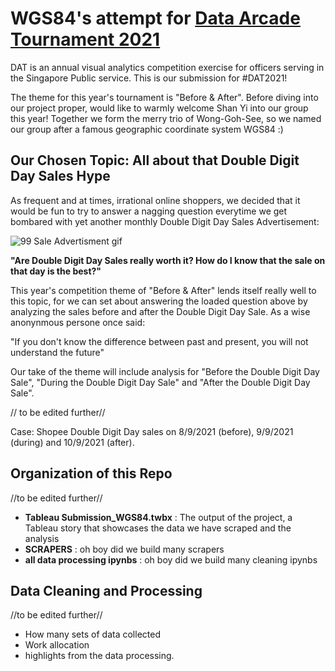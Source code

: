 # WGS84's attempt for [Data Arcade Tournament 2021](https://sites.google.com/dsaid.gov.sg/dat2021)

DAT is an annual visual analytics competition exercise for officers serving in the Singapore Public service. This is our submission for #DAT2021! 

The theme for this year's tournament is "Before & After". Before diving into our project proper, would like to warmly welcome Shan Yi into our group this year! Together we form the merry trio of Wong-Goh-See, so we named our group after a famous geographic coordinate system WGS84 :) 

## Our Chosen Topic: All about that Double Digit Day Sales Hype

As frequent and at times, irrational online shoppers, we decided that it would be fun to try to answer a nagging question everytime we get bombared with yet another monthly Double Digit Day Sales Advertisement: 

![99 Sale Advertisment gif](https://steadycompounding.com/wp-content/uploads/2021/08/https___bucketeer-e05bbc84-baa3-437e-9518-adb32be77984.s3.amazonaws.com_public_images_99060ebb-1c53-462e-9b01-eac42541dbce_640x360.gif)

**"Are Double Digit Day Sales really worth it? How do I know that the sale on that day is the best?"** 

This year's competition theme of "Before & After" lends itself really well to this topic, for we can set about answering the loaded question above by analyzing the sales before and after the Double Digit Day Sale. As a wise anonynmous persone once said: 

"If you don't know the difference between past and present, you will not understand the future"

Our take of the theme will include analysis for "Before the Double Digit Day Sale", "During the Double Digit Day Sale" and "After the Double Digit Day Sale". 

// to be edited further//

Case: Shopee Double Digit Day sales on 8/9/2021 (before), 9/9/2021 (during) and 10/9/2021 (after).

## Organization of this Repo

//to be edited further//
  
- **Tableau Submission_WGS84.twbx** : The output of the project, a Tableau story that showcases the data we have scraped and the analysis
- **SCRAPERS** : oh boy did we build many scrapers
- **all data processing ipynbs** : oh boy did we build many cleaning ipynbs

## Data Cleaning and Processing

//to be edited further//
  
- How many sets of data collected
- Work allocation
- highlights from the data processing. 
